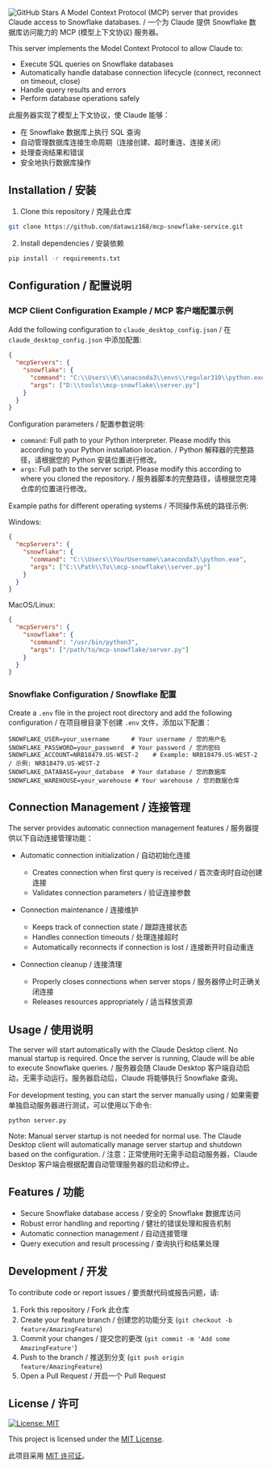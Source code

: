 ![GitHub Stars](https://img.shields.io/github/stars/datawiz168/mcp-snowflake-service?style=social)
A Model Context Protocol (MCP) server that provides Claude access to Snowflake databases. / 一个为 Claude 提供 Snowflake 数据库访问能力的 MCP (模型上下文协议) 服务器。

This server implements the Model Context Protocol to allow Claude to:
- Execute SQL queries on Snowflake databases
- Automatically handle database connection lifecycle (connect, reconnect on timeout, close)
- Handle query results and errors
- Perform database operations safely

此服务器实现了模型上下文协议，使 Claude 能够：
- 在 Snowflake 数据库上执行 SQL 查询
- 自动管理数据库连接生命周期（连接创建、超时重连、连接关闭）
- 处理查询结果和错误
- 安全地执行数据库操作

## Installation / 安装

1. Clone this repository / 克隆此仓库
```bash
git clone https://github.com/datawiz168/mcp-snowflake-service.git
```

2. Install dependencies / 安装依赖
```bash
pip install -r requirements.txt
```

## Configuration / 配置说明

### MCP Client Configuration Example / MCP 客户端配置示例

Add the following configuration to `claude_desktop_config.json` / 在 `claude_desktop_config.json` 中添加配置:

```json
{
  "mcpServers": {
    "snowflake": {
      "command": "C:\\Users\\K\\anaconda3\\envs\\regular310\\python.exe",
      "args": ["D:\\tools\\mcp-snowflake\\server.py"]
    }
  }
}
```

Configuration parameters / 配置参数说明:
- `command`: Full path to your Python interpreter. Please modify this according to your Python installation location. / Python 解释器的完整路径，请根据您的 Python 安装位置进行修改。
- `args`: Full path to the server script. Please modify this according to where you cloned the repository. / 服务器脚本的完整路径，请根据您克隆仓库的位置进行修改。

Example paths for different operating systems / 不同操作系统的路径示例:

Windows:
```json
{
  "mcpServers": {
    "snowflake": {
      "command": "C:\\Users\\YourUsername\\anaconda3\\python.exe",
      "args": ["C:\\Path\\To\\mcp-snowflake\\server.py"]
    }
  }
}
```

MacOS/Linux:
```json
{
  "mcpServers": {
    "snowflake": {
      "command": "/usr/bin/python3",
      "args": ["/path/to/mcp-snowflake/server.py"]
    }
  }
}
```

### Snowflake Configuration / Snowflake 配置

Create a `.env` file in the project root directory and add the following configuration / 在项目根目录下创建 `.env` 文件，添加以下配置：

```env
SNOWFLAKE_USER=your_username      # Your username / 您的用户名
SNOWFLAKE_PASSWORD=your_password  # Your password / 您的密码
SNOWFLAKE_ACCOUNT=NRB18479.US-WEST-2    # Example: NRB18479.US-WEST-2 / 示例: NRB18479.US-WEST-2
SNOWFLAKE_DATABASE=your_database  # Your database / 您的数据库
SNOWFLAKE_WAREHOUSE=your_warehouse # Your warehouse / 您的数据仓库
```

## Connection Management / 连接管理

The server provides automatic connection management features / 服务器提供以下自动连接管理功能：

- Automatic connection initialization / 自动初始化连接
  - Creates connection when first query is received / 首次查询时自动创建连接
  - Validates connection parameters / 验证连接参数

- Connection maintenance / 连接维护
  - Keeps track of connection state / 跟踪连接状态
  - Handles connection timeouts / 处理连接超时
  - Automatically reconnects if connection is lost / 连接断开时自动重连

- Connection cleanup / 连接清理
  - Properly closes connections when server stops / 服务器停止时正确关闭连接
  - Releases resources appropriately / 适当释放资源

## Usage / 使用说明

The server will start automatically with the Claude Desktop client. No manual startup is required. Once the server is running, Claude will be able to execute Snowflake queries. / 服务器会随 Claude Desktop 客户端自动启动，无需手动运行。服务器启动后，Claude 将能够执行 Snowflake 查询。

For development testing, you can start the server manually using / 如果需要单独启动服务器进行测试，可以使用以下命令:

```bash
python server.py
```

Note: Manual server startup is not needed for normal use. The Claude Desktop client will automatically manage server startup and shutdown based on the configuration. / 注意：正常使用时无需手动启动服务器，Claude Desktop 客户端会根据配置自动管理服务器的启动和停止。

## Features / 功能

- Secure Snowflake database access / 安全的 Snowflake 数据库访问
- Robust error handling and reporting / 健壮的错误处理和报告机制
- Automatic connection management / 自动连接管理
- Query execution and result processing / 查询执行和结果处理

## Development / 开发

To contribute code or report issues / 要贡献代码或报告问题，请:

1. Fork this repository / Fork 此仓库
2. Create your feature branch / 创建您的功能分支 (`git checkout -b feature/AmazingFeature`)
3. Commit your changes / 提交您的更改 (`git commit -m 'Add some AmazingFeature'`)
4. Push to the branch / 推送到分支 (`git push origin feature/AmazingFeature`)
5. Open a Pull Request / 开启一个 Pull Request

## License / 许可
[![License: MIT](https://img.shields.io/badge/License-MIT-yellow.svg)](https://opensource.org/licenses/MIT)

This project is licensed under the [MIT License](LICENSE).

此项目采用 [MIT 许可证](LICENSE)。
